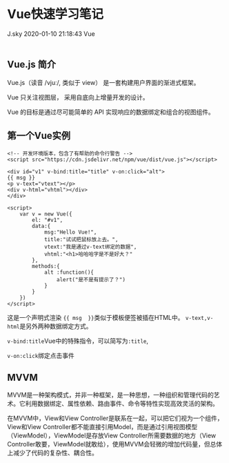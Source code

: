 <div class="blog-article">
<h1 class="title">Vue快速学习笔记</h1>
<span class="author">J.sky</span>
<span class="time">2020-01-10 21:18:43</span>
<span class="tag">Vue</span>
</div>
</br>

## Vue.js 简介

Vue.js（读音 /vjuː/, 类似于 view） 是一套构建用户界面的渐进式框架。

Vue 只关注视图层， 采用自底向上增量开发的设计。

Vue 的目标是通过尽可能简单的 API 实现响应的数据绑定和组合的视图组件。

## 第一个Vue实例



    <!-- 开发环境版本，包含了有帮助的命令行警告 -->
    <script src="https://cdn.jsdelivr.net/npm/vue/dist/vue.js"></script>

    <div id="v1" v-bind:title="title" v-on:click="alt">
    {{ msg }}
    <p v-text="vtext"></p>
    <div v-html="vhtml"></div>
    </div>

    <script>
        var v = new Vue({
            el: "#v1",
            data:{
                msg:"Hello Vue!",
                title:"试试把鼠标放上去。",
                vtext:"我是通过v-text绑定的数据",
                vhtml:"<h1>哈哈哈字是不是好大？"
            },
            methods:{
                alt :function(){
                    alert("是不是有提示了？")
                }
            }
        })
    </script>

这是一个声明式渲染 `{{ msg  }}`类似于模板便签被插在HTML中。
`v-text,v-html`是另外两种数据绑定方式。
    

`v-bind:title`Vue中的特殊指令，可以简写为`:title`,

`v-on:click`绑定点击事件

## MVVM

MVVM是一种架构模式，并非一种框架，是一种思想，一种组织和管理代码的艺术。它利用数据绑定、属性依赖、路由事件、命令等特性实现高效灵活的架构。

在MVVM中，View和View Controller是联系在一起，可以把它们视为一个组件，View和View Controller都不能直接引用Model，而是通过引用视图模型（ViewModel），ViewModel是存放View Controller所需要数据的地方（View Controller敢要，ViewModel就敢给），使用MVVM会轻微的增加代码量，但总体上减少了代码的复杂性、耦合性。



